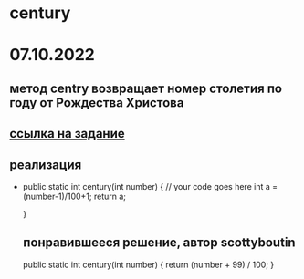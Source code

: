 # century
# 07.10.2022
## метод centry возвращает номер столетия по году от Рождества Христова
## [ссылка на задание](https://www.codewars.com/kata/5a3fe3dde1ce0e8ed6000097/train/java)
## реализация 

* public static int century(int number) {
        // your code goes here
        int a = (number-1)/100+1;
        return a;

    }
    
   ## понравившееся решение, автор scottyboutin
    public static int century(int number) {
        return (number + 99) / 100;
     }
